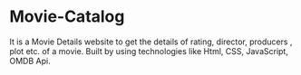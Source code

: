 # Movie-Catalog
It is a Movie Details website to get the details of rating, director, producers , plot etc. of a movie. Built by using technologies like Html, CSS, JavaScript, OMDB Api.
